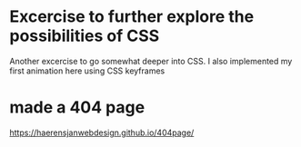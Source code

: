 # Excercise to further explore the possibilities of CSS

Another excercise to go somewhat deeper into CSS.
I also implemented my first animation here using CSS keyframes

# made a 404 page
https://haerensjanwebdesign.github.io/404page/
